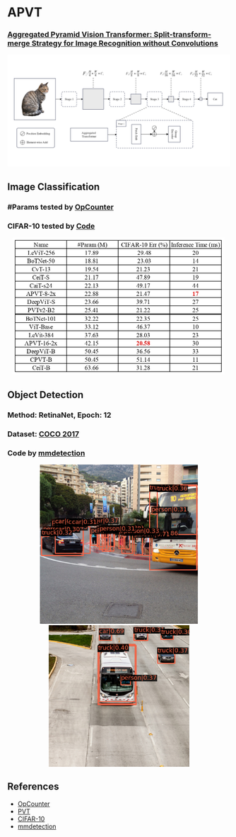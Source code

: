 # APVT
### [Aggregated Pyramid Vision Transformer: Split-transform-merge Strategy for Image Recognition without Convolutions](https://arxiv.org/abs/2203.00960)
<p align="center">
  <img src="Img/architecture.jpg" width="1024" title="APVT">
</p>

## Image Classification
### #Params tested by [OpCounter](https://github.com/Lyken17/pytorch-OpCounter)
### CIFAR-10 tested by [Code](https://github.com/soapisnotfat/pytorch-cifar10)
<p align="center">
  <img src="Img/image_classification.jpg" width="480" title="image_classification">
</p>

## Object Detection
### Method: RetinaNet, Epoch: 12 
### Dataset: [COCO 2017](https://cocodataset.org/#download) 
### Code by [mmdetection](https://github.com/open-mmlab/mmdetection)
<p align="center">
  <img src="Img/object_detecion_eval1.png" width="360" title="object_detecion_eval1">
  <img src="Img/object_detecion_eval2.png" width="320" title="object_detecion_eval2">
</p>

## References
* [OpCounter](https://github.com/Lyken17/pytorch-OpCounter)
* [PVT](https://github.com/whai362/PVT)
* [CIFAR-10](https://github.com/soapisnotfat/pytorch-cifar10)
* [mmdetection](https://github.com/open-mmlab/mmdetection)
